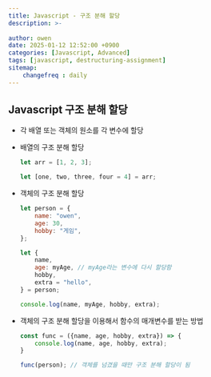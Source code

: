 ```yaml
---
title: Javascript - 구조 분해 할당
description: >-
  
author: owen
date: 2025-01-12 12:52:00 +0900
categories: [Javascript, Advanced]
tags: [javascript, destructuring-assignment]
sitemap: 
    changefreq : daily
---
```


## Javascript 구조 분해 할당
- 각 배열 또는 객체의 원소를 각 변수에 할당
- 배열의 구조 분해 할당

    ```javascript
    let arr = [1, 2, 3];

    let [one, two, three, four = 4] = arr;
    ```

- 객체의 구조 분해 할당

    ```javascript
    let person = {
        name: "owen",
        age: 30,
        hobby: "게임",
    };

    let { 
        name, 
        age: myAge, // myAge라는 변수에 다시 할당함
        hobby,
        extra = "hello",
    } = person;

    console.log(name, myAge, hobby, extra);
    ```

- 객체의 구조 분해 할당을 이용해서 함수의 매개변수를 받는 방법

    ```javascript
    const func = ({name, age, hobby, extra}) => {
        console.log(name, age, hobby, extra);
    }

    func(person); // 객체를 넘겼을 때만 구조 분해 할당이 됨
    ```